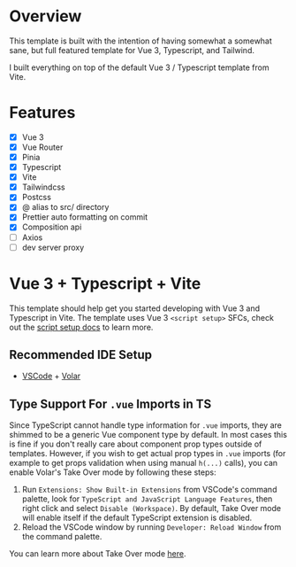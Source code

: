# Overview

This template is built with the intention of having somewhat a somewhat sane, but full featured template for Vue 3, Typescript, and Tailwind.

I built everything on top of the default Vue 3 / Typescript template from Vite.

# Features

- [x] Vue 3
- [x] Vue Router
- [x] Pinia
- [x] Typescript
- [x] Vite
- [x] Tailwindcss
- [x] Postcss
- [x] @ alias to src/ directory
- [x] Prettier auto formatting on commit
- [x] Composition api
- [ ] Axios
- [ ] dev server proxy

# Vue 3 + Typescript + Vite

This template should help get you started developing with Vue 3 and Typescript in Vite. The template uses Vue 3 `<script setup>` SFCs, check out the [script setup docs](https://v3.vuejs.org/api/sfc-script-setup.html#sfc-script-setup) to learn more.

## Recommended IDE Setup

- [VSCode](https://code.visualstudio.com/) + [Volar](https://marketplace.visualstudio.com/items?itemName=johnsoncodehk.volar)

## Type Support For `.vue` Imports in TS

Since TypeScript cannot handle type information for `.vue` imports, they are shimmed to be a generic Vue component type by default. In most cases this is fine if you don't really care about component prop types outside of templates. However, if you wish to get actual prop types in `.vue` imports (for example to get props validation when using manual `h(...)` calls), you can enable Volar's Take Over mode by following these steps:

1. Run `Extensions: Show Built-in Extensions` from VSCode's command palette, look for `TypeScript and JavaScript Language Features`, then right click and select `Disable (Workspace)`. By default, Take Over mode will enable itself if the default TypeScript extension is disabled.
2. Reload the VSCode window by running `Developer: Reload Window` from the command palette.

You can learn more about Take Over mode [here](https://github.com/johnsoncodehk/volar/discussions/471).
